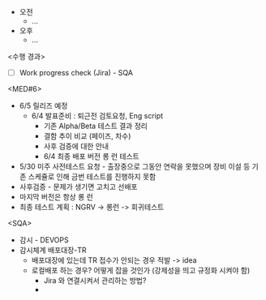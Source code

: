 - 오전
	- ...
- 오후
	- ...

<수행 경과>
- [ ] Work progress check (Jira) - SQA

<MED#6>
- 6/5 릴리즈 예정
	- 6/4 발표준비 : 퇴근전 검토요청, Eng script
		- 기존 Alpha/Beta 테스트 결과 정리
		- 결함 추이 비교 (페이즈, 차수)
		- 사후 검증에 대한 안내
		- 6/4 최종 배포 버전 롱 런 테스트
- 5/30 미주 사전테스트 요청 - 출장중으로 그동안 연락을 못했으며 장비 이설 등 기존 스케쥴로 인해 금번 테스트를 진행하지 못함
- 사후검증 - 문제가 생기면 고치고 선배포
- 마지막 버전은 항상 롱 런
- 최종 테스트 계획 : NGRV -> 롱런 -> 회귀테스트

\<SQA>
- 감시 - DEVOPS
- 감시체계 배포대장-TR
	- 배포대장에 있는데 TR 접수가 안되는 경우 적발 -> idea
	- 로컬배포 하는 경우? 어떻게 잡을 것인가 (강제성을 띄고 규정화 시켜야 함)
		- Jira 와 연결시켜서 관리하는 방법?
		- 
